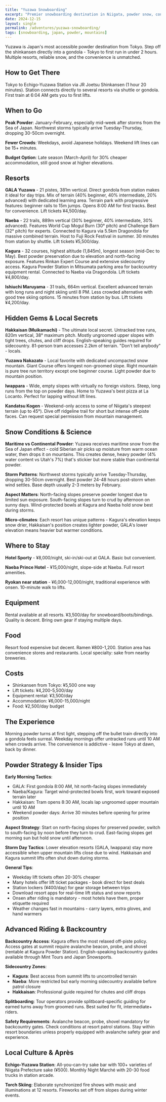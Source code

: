 ```yaml
---
title: "Yuzawa Snowboarding"
excerpt: "Premier snowboarding destination in Niigata, powder snow, convenient access from Tokyo"
date: 2024-12-15
layout: single
permalink: /adventures/yuzawa-snowboarding/
tags: [snowboarding, japan, powder, mountains]
---
```


Yuzawa is Japan's most accessible powder destination from Tokyo. Step off the shinkansen directly into a gondola - Tokyo to first run in under 2 hours. Multiple resorts, reliable snow, and the convenience is unmatched.

## How to Get There
Tokyo to Echigo-Yuzawa Station via JR Joetsu Shinkansen (1 hour 20 minutes). Station connects directly to several resorts via shuttle or gondola. First train at 6:04 AM gets you to first lifts.

## When to Go
**Peak Powder**: January-February, especially mid-week after storms from the Sea of Japan. Northwest storms typically arrive Tuesday-Thursday, dropping 30-50cm overnight.

**Fewer Crowds**: Weekdays, avoid Japanese holidays. Weekend lift lines can be 15+ minutes.

**Budget Option**: Late season (March-April) for 30% cheaper accommodation, still good snow at higher elevations.

## Resorts

**GALA Yuzawa** - 21 pistes, 381m vertical. Direct gondola from station makes it ideal for day trips. Mix of terrain (40% beginner, 40% intermediate, 20% advanced) with dedicated learning area. Terrain park with progressive features: beginner rails to 15m jumps. Opens 8:00 AM for first tracks. Best for convenience. Lift tickets ¥4,500/day.

**Naeba** - 22 trails, 889m vertical (30% beginner, 40% intermediate, 30% advanced). Features World Cup Mogul Burn (30° pitch) and Challenge Barn (32° pitch) for experts. Connected to Kagura via 5.5km Dragondola for massive combined terrain. Host to Fuji Rock Festival in summer. 30 minutes from station by shuttle. Lift tickets ¥5,500/day.

**Kagura** - 32 courses, highest altitude (1,845m), longest season (mid-Dec to May). Best powder preservation due to elevation and north-facing exposure. Features Rinkan Expert Course and extensive sidecountry access. Kagura Powder Station in Mitsumata parking area for backcountry equipment rental. Connected to Naeba via Dragondola. Lift tickets ¥4,800/day.

**Ishiuchi Maruyama** - 31 trails, 664m vertical. Excellent advanced terrain with long runs and night skiing until 8 PM. Less crowded alternative with good tree skiing options. 15 minutes from station by bus. Lift tickets ¥4,200/day.

## Hidden Gems & Local Secrets

**Hakkaisan (Muikamachi)** - The ultimate local secret. Untracked tree runs, 820m vertical, 38° maximum pitch. Mostly ungroomed upper slopes with tight trees, chutes, and cliff drops. English-speaking guides required for sidecountry. 81-person tram accesses 2.2km of terrain. "Don't tell anybody" - locals.

**Yuzawa Nakazato** - Local favorite with dedicated uncompacted snow mountain. Giant Course offers longest non-groomed slope. Right mountain is pure tree run territory except one beginner course. Light powder due to mountain position.

**Iwappara** - Wide, empty slopes with virtually no foreign visitors. Steep, long runs from the top on powder days. Home to Yuzawa's best pizza at La Locanto. Perfect for lapping without lift lines.

**Kandatsu Kogen** - Weekend-only access to some of Niigata's steepest terrain (up to 45°). Dive off ridgeline trail for short but intense off-piste faces. Can request special permission from mountain management.

## Snow Conditions & Science

**Maritime vs Continental Powder**: Yuzawa receives maritime snow from the Sea of Japan effect - cold Siberian air picks up moisture from warm ocean water, then drops it on mountains. This creates dense, heavy powder (4% water content vs Utah's 7%) that's stickier but more stable than continental powder.

**Storm Patterns**: Northwest storms typically arrive Tuesday-Thursday, dropping 30-50cm overnight. Best powder 24-48 hours post-storm when wind settles. Base depth usually 2-3 meters by February.

**Aspect Matters**: North-facing slopes preserve powder longest due to limited sun exposure. South-facing slopes turn to crud by afternoon on sunny days. Wind-protected bowls at Kagura and Naeba hold snow best during storms.

**Micro-climates**: Each resort has unique patterns - Kagura's elevation keeps snow drier, Hakkaisan's position creates lighter powder, GALA's lower elevation means heavier but warmer conditions.

## Where to Stay

**Hotel Sporty** - ¥8,000/night, ski-in/ski-out at GALA. Basic but convenient.

**Naeba Prince Hotel** - ¥15,000/night, slope-side at Naeba. Full resort amenities.

**Ryokan near station** - ¥6,000-12,000/night, traditional experience with onsen. 10-minute walk to lifts.

## Equipment
Rental available at all resorts. ¥3,500/day for snowboard/boots/bindings. Quality is decent. Bring own gear if staying multiple days.

## Food
Resort food expensive but decent. Ramen ¥800-1,200. Station area has convenience stores and restaurants. Local specialty: sake from nearby breweries.

## Costs
- Shinkansen from Tokyo: ¥5,500 one way
- Lift tickets: ¥4,200-5,500/day
- Equipment rental: ¥3,500/day
- Accommodation: ¥6,000-15,000/night
- Food: ¥2,500/day budget

## The Experience
Morning powder turns at first light, stepping off the bullet train directly into a gondola feels surreal. Weekday mornings offer untracked runs until 10 AM when crowds arrive. The convenience is addictive - leave Tokyo at dawn, back by dinner.

## Powder Strategy & Insider Tips

**Early Morning Tactics**:
- GALA: First gondola 8:00 AM, hit north-facing slopes immediately
- Naeba/Kagura: Target wind-protected bowls first, work toward exposed terrain later
- Hakkaisan: Tram opens 8:30 AM, locals lap ungroomed upper mountain until 10 AM
- Weekend powder days: Arrive 30 minutes before opening for prime position

**Aspect Strategy**: Start on north-facing slopes for preserved powder, switch to south-facing by noon before they turn to crud. East-facing slopes get morning sun but hold snow until afternoon.

**Storm Day Tactics**: Lower elevation resorts (GALA, Iwappara) stay more accessible when upper mountain lifts close due to wind. Hakkaisan and Kagura summit lifts often shut down during storms.

**General Tips**:
- Weekday lift tickets often 20-30% cheaper
- Many hotels offer lift ticket packages - book direct for best deals  
- Station lockers (¥400/day) for gear storage between trips
- Download resort apps for real-time lift status and snow reports
- Onsen after riding is mandatory - most hotels have them, proper etiquette required
- Weather changes fast in mountains - carry layers, extra gloves, and hand warmers

## Advanced Riding & Backcountry

**Backcountry Access**: Kagura offers the most relaxed off-piste policy. Access gates at summit require avalanche beacon, probe, and shovel (rentable at Kagura Powder Station). English-speaking backcountry guides available through Mint Tours and Japan Snowsports.

**Sidecountry Zones**: 
- **Kagura**: Best access from summit lifts to uncontrolled terrain
- **Naeba**: More restricted but early morning sidecountry available before patrol closure
- **Hakkaisan**: Professional guide required for chutes and cliff drops

**Splitboarding**: Tour operators provide splitboard-specific guiding for earned turns away from groomed runs. Best suited for fit, intermediate+ riders.

**Safety Requirements**: Avalanche beacon, probe, shovel mandatory for backcountry gates. Check conditions at resort patrol stations. Stay within resort boundaries unless properly equipped with avalanche safety gear and experience.

## Local Culture & Après

**Echigo-Yuzawa Station**: All-you-can-try sake bar with 100+ varieties of Niigata Prefecture sake (¥500). Monthly Night Marché with 20-30 food trucks in station arcade.

**Torch Skiing**: Elaborate synchronized fire shows with music and illuminations at 12 resorts. Fireworks set off from slopes during winter events.